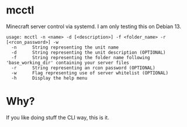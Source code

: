 # mcctl
Minecraft server control via systemd. I am only testing this on Debian 13.

```
usage: mcctl -n <name> -d [<description>] -f <folder_name> -r [<rcon_password>] -w
  -n      String representing the unit name
  -d      String representing the unit description (OPTIONAL)
  -f      String representing the folder name following 'base_working_dir' containing your server files
  -r      String representing an rcon password (OPTIONAL)
  -w      Flag representing use of server whitelist (OPTIONAL)
  -h      Display the help menu
```

# Why?
If you like doing stuff the CLI way, this is it.
